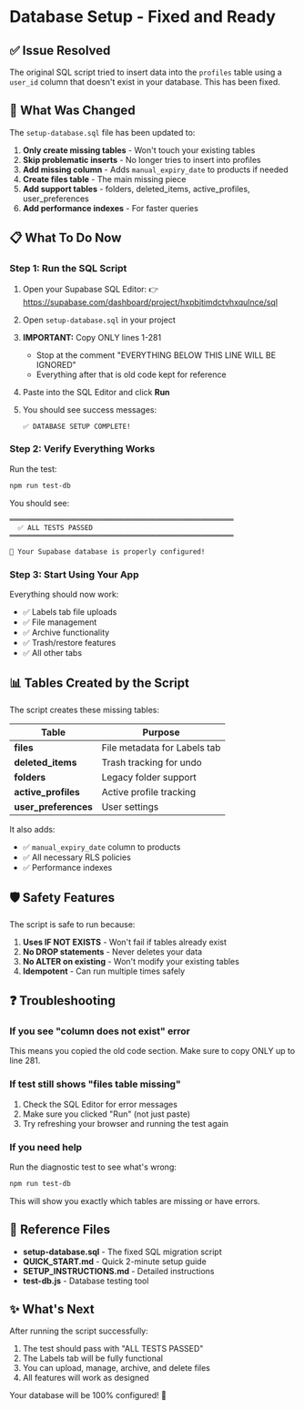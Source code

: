 # Database Setup - Fixed and Ready

## ✅ Issue Resolved

The original SQL script tried to insert data into the `profiles` table using a `user_id` column that doesn't exist in your database. This has been fixed.

## 🔧 What Was Changed

The `setup-database.sql` file has been updated to:

1. **Only create missing tables** - Won't touch your existing tables
2. **Skip problematic inserts** - No longer tries to insert into profiles
3. **Add missing column** - Adds `manual_expiry_date` to products if needed
4. **Create files table** - The main missing piece
5. **Add support tables** - folders, deleted_items, active_profiles, user_preferences
6. **Add performance indexes** - For faster queries

## 📋 What To Do Now

### Step 1: Run the SQL Script

1. Open your Supabase SQL Editor:
   👉 https://supabase.com/dashboard/project/hxpbjtimdctvhxqulnce/sql

2. Open `setup-database.sql` in your project

3. **IMPORTANT:** Copy ONLY lines 1-281
   - Stop at the comment "EVERYTHING BELOW THIS LINE WILL BE IGNORED"
   - Everything after that is old code kept for reference

4. Paste into the SQL Editor and click **Run**

5. You should see success messages:
   ```
   ✅ DATABASE SETUP COMPLETE!
   ```

### Step 2: Verify Everything Works

Run the test:
```bash
npm run test-db
```

You should see:
```
═══════════════════════════════════════════════════════
  ✅ ALL TESTS PASSED
═══════════════════════════════════════════════════════

🎉 Your Supabase database is properly configured!
```

### Step 3: Start Using Your App

Everything should now work:
- ✅ Labels tab file uploads
- ✅ File management
- ✅ Archive functionality
- ✅ Trash/restore features
- ✅ All other tabs

## 📊 Tables Created by the Script

The script creates these missing tables:

| Table | Purpose |
|-------|---------|
| **files** | File metadata for Labels tab |
| **deleted_items** | Trash tracking for undo |
| **folders** | Legacy folder support |
| **active_profiles** | Active profile tracking |
| **user_preferences** | User settings |

It also adds:
- ✅ `manual_expiry_date` column to products
- ✅ All necessary RLS policies
- ✅ Performance indexes

## 🛡️ Safety Features

The script is safe to run because:

1. **Uses IF NOT EXISTS** - Won't fail if tables already exist
2. **No DROP statements** - Never deletes your data
3. **No ALTER on existing** - Won't modify your existing tables
4. **Idempotent** - Can run multiple times safely

## ❓ Troubleshooting

### If you see "column does not exist" error

This means you copied the old code section. Make sure to copy ONLY up to line 281.

### If test still shows "files table missing"

1. Check the SQL Editor for error messages
2. Make sure you clicked "Run" (not just paste)
3. Try refreshing your browser and running the test again

### If you need help

Run the diagnostic test to see what's wrong:
```bash
npm run test-db
```

This will show you exactly which tables are missing or have errors.

## 📁 Reference Files

- **setup-database.sql** - The fixed SQL migration script
- **QUICK_START.md** - Quick 2-minute setup guide
- **SETUP_INSTRUCTIONS.md** - Detailed instructions
- **test-db.js** - Database testing tool

## ✨ What's Next

After running the script successfully:

1. The test should pass with "ALL TESTS PASSED"
2. The Labels tab will be fully functional
3. You can upload, manage, archive, and delete files
4. All features will work as designed

Your database will be 100% configured! 🎉
